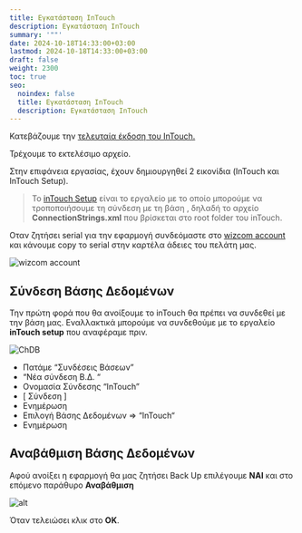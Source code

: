```yaml
---
title: Εγκατάσταση InTouch
description: Εγκατάσταση InTouch
summary: '""'
date: 2024-10-18T14:33:00+03:00
lastmod: 2024-10-18T14:33:00+03:00
draft: false
weight: 2300
toc: true
seo:
  noindex: false
  title: Εγκατάσταση InTouch
  description: Εγκατάσταση InTouch
---
```


Κατεβάζουμε την [τελευταία έκδοση του InTouch.](https://update.intouch.gr/versions/Intouch%20Setup%206.99.759%20-%202024.07.18.14.30.exe)

Τρέχουμε το εκτελέσιμο αρχείο.

Στην επιφάνεια εργασίας, έχουν δημιουργηθεί 2 εικονίδια (InTouch και InTouch Setup).

> To [inTouch Setup](#) είναι το εργαλείο με το οποίο μπορούμε να τροποποιήσουμε τη σύνδεση με τη βάση , δηλαδή το αρχείο **ConnectionStrings.xml** που βρίσκεται στο root folder του inTouch.

Οταν ζητήσει serial για την εφαρμογή συνδεόμαστε στο [wizcom account ](https://account.wizcom.gr) και κάνουμε copy το serial στην καρτέλα άδειες του πελάτη μας.

![wizcom account](/images/account-serial.jpg "wizcom account")

## Σύνδεση Βάσης Δεδομένων

Την πρώτη φορά που θα ανοίξουμε το inTouch θα πρέπει να συνδεθεί με την βάση μας. Εναλλακτικά μπορούμε να συνδεθούμε με το εργαλείο **inTouch setup** που αναφέραμε πριν.

![ChDB](/images/102.jpg "ChDB")

- Πατάμε “Συνδέσεις Βάσεων”
- “Νέα σύνδεση Β.Δ. “
- Ονομασία Σύνδεσης “InTouch”
- \[ Σύνδεση ]
- Ενημέρωση
- Επιλογή Βάσης Δεδομένων => “InTouch“
- Ενημέρωση

## Αναβάθμιση Βάσης Δεδομένων

Αφού ανοίξει η εφαρμογή θα μας ζητήσει Back Up επιλέγουμε **ΝΑΙ** και στο επόμενο παράθυρο **Αναβάθμιση**

![alt](/images/103.jpg "alt")

Όταν τελειώσει κλικ στο **ΟΚ**.
